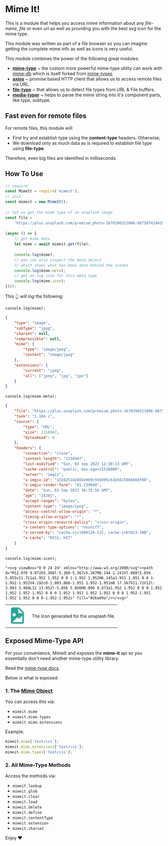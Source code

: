 <!--
 Copyright (c) 2023 Anthony Mugendi

 This software is released under the MIT License.
 https://opensource.org/licenses/MIT
-->



# Mime It!

This is a module that helps you access mime information about any _file-name_, _file_ or even _url_ as well as providing you with the best svg icon for the mime type.

This module was written as part of a file browser so you can imagine getting the complete mime info as well as icons is very useful.

This module combines the power of the following great modules:

-   [**mime-type**](https://www.npmjs.com/package/mime-type) ~ the custom more powerful mime-type utility can work with [mime-db](https://www.npmjs.com/package/mime-db) which is itself forked from [mime-types](https://www.npmjs.com/package/mime-types).
-   [**axios**](https://www.npmjs.com/package/axios) ~ promise based HTTP client that allows us to access remote files via URL.
-   [**file-type**](https://www.npmjs.com/package/file-type) ~ that allows us to detect file types from URL & File buffers.
-   [**media-typer**](https://www.npmjs.com/package/media-typer) ~ helps to parse the mime string into it's component parts, like type, subtype.

## Fast even for remote files

For remote files, this module will:

-   First try and establish type using the **content-type** headers. Otherwise;
-   We download only as much data as is required to establish file type using **file-type**.

Therefore, even big files are identified in milliseconds.

## How To Use

```javascript
// require
const MimeIt = require('mimeit');
// init
const mimeit = new MimeIt();

// let us get the mime type of an unsplash image
const file =
    'https://plus.unsplash.com/premium_photo-1670390321006-08f58f418429';

(async () => {
    // get mime data
    let mime = await mimeit.get(file);

    console.log(mime);
    // you can also inspect the meta object
    // which shows what has been done behind the scenes
    console.log(mime.meta);
    // get an svg icon for this meta type
    console.log(mime.icon);
})();
```

This 👆 will _log_ the following:

`console.log(mime);`

```json
{
    "type": "image",
    "subType": "jpeg",
    "charset": null,
    "compressible": null,
    "mime": {
        "type": "image/jpeg",
        "content": "image/jpeg"
    },
    "extensions": {
        "current": "jpeg",
        "all": ["jpeg", "jpg", "jpe"]
    }
}
```

`console.log(mime.meta);`

```json
{
    "file": "https://plus.unsplash.com/premium_photo-1670390321006-08f58f418429",
    "took": "1.104 s",
    "source": {
        "type": "URL",
        "size": 1318947,
        "bytesRead": 0
    },
    "headers": {
        "connection": "close",
        "content-length": "1318947",
        "last-modified": "Sun, 03 Sep 2023 12:38:13 GMT",
        "cache-control": "public, max-age=31536000",
        "server": "imgix",
        "x-imgix-id": "a32825182802e9b9c91b895c61b561598bb66f08",
        "x-imgix-render-farm": "01.139848",
        "date": "Sun, 03 Sep 2023 16:35:58 GMT",
        "age": "14265",
        "accept-ranges": "bytes",
        "content-type": "image/jpeg",
        "access-control-allow-origin": "*",
        "timing-allow-origin": "*",
        "cross-origin-resource-policy": "cross-origin",
        "x-content-type-options": "nosniff",
        "x-served-by": "cache-sjc1000126-SJC, cache-jnb7023-JNB",
        "x-cache": "MISS, HIT"
    }
}
```

`console.log(mime.icon);`

```text
"<svg viewBox="0 0 24 24" xmlns="http://www.w3.org/2000/svg"><path d="M12.976 9.072h5.368l-5.368-5.367v5.367M6.144 2.241h7.808l5.856 5.855v11.711a1.952 1.952 0 0 1-1.952 1.952H6.145a1.951 1.951 0 0 1-1.952-1.952V4.192c0-1.083.868-1.951 1.952-1.951m0 17.567h11.71V12l-3.903 3.904L12 13.952l-5.856 5.856M8.096 9.073a1.952 1.952 0 0 0-1.952 1.952 1.952 1.952 0 0 0 1.952 1.951 1.952 1.952 0 0 0 1.952-1.951 1.952 1.952 0 0 0-1.952-1.952z" fill="#26a69a"/></svg>"
```
|||
|--- |----|
|<img src="./tests/icon.svg" width="64"/>|The Icon generated for the unsplash file.|


 

## Exposed Mime-Type API

For your convenience, MimeIt and exposes the **mime-it** api so you essentially don't need another mime-type utility library.

Read the [mime-type docs](https://github.com/snowyu/mime-type.js).

Below is what is exposed:

### 1. The [Mime Object](https://github.com/snowyu/mime-type.js#var-type--mimetypesextension)

You can access this via:

-   `mimeit.mime`
-   `mimeit.mime.types`
-   `mimeit.mime.extensions`

Example:

```javascript
mimeit.mime['text/css'];
mimeit.mime.extensions['text/css'];
mimeit.mime.types['text/css'];
```

### 2. All Mime-Type Methods

Access the methods via:

-   `mimeit.lookup`
-   `mimeit.glob`
-   `mimeit.clear`
-   `mimeit.load`
-   `mimeit.delete`
-   `mimeit.define`
-   `mimeit.contentType`
-   `mimeit.extension`
-   `mimeit.charset`

Enjoy ♥